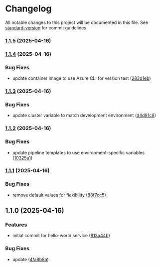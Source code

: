 # Changelog

All notable changes to this project will be documented in this file. See [standard-version](https://github.com/conventional-changelog/standard-version) for commit guidelines.

### [1.1.5](https://dev.azure.com/kmanzoor/aks-demos/_git/hello-world-java-service/compare/1.1.4...1.1.5) (2025-04-16)

### [1.1.4](https://dev.azure.com/kmanzoor/aks-demos/_git/hello-world-java-service/compare/1.1.3...1.1.4) (2025-04-16)


### Bug Fixes

* update container image to use Azure CLI for version test ([283d1eb](https://dev.azure.com/kmanzoor/aks-demos/_git/hello-world-java-service/commit/283d1eb9980458dac58f64e5c54c1868f688b3cf))

### [1.1.3](https://dev.azure.com/kmanzoor/aks-demos/_git/hello-world-java-service/compare/1.1.2...1.1.3) (2025-04-16)


### Bug Fixes

* update cluster variable to match development environment ([d4d91c8](https://dev.azure.com/kmanzoor/aks-demos/_git/hello-world-java-service/commit/d4d91c827b45d1da4f096bb5e2a682074fb9f8bf))

### [1.1.2](https://dev.azure.com/kmanzoor/aks-demos/_git/hello-world-java-service/compare/1.1.1...1.1.2) (2025-04-16)


### Bug Fixes

* update pipeline templates to use environment-specific variables ([10325a1](https://dev.azure.com/kmanzoor/aks-demos/_git/hello-world-java-service/commit/10325a18216473b573e8165ae3f6ab44cbdc8f96))

### [1.1.1](https://dev.azure.com/kmanzoor/aks-demos/_git/hello-world-java-service/compare/1.1.0...1.1.1) (2025-04-16)


### Bug Fixes

* remove default values for flexibility ([88f7cc5](https://dev.azure.com/kmanzoor/aks-demos/_git/hello-world-java-service/commit/88f7cc52c168a01f41f38fdc61a988dd4d0e72c4))

## 1.1.0 (2025-04-16)


### Features

* initial commit for hello-world service ([813a44b](https://dev.azure.com/kmanzoor/aks-demos/_git/hello-world-java-service/commit/813a44b85a01cae41ef61ad68c58b3c53349f30e))


### Bug Fixes

* update ([4fa8b8a](https://dev.azure.com/kmanzoor/aks-demos/_git/hello-world-java-service/commit/4fa8b8af95655caf51dfab3486ee348f44cb2ac1))
